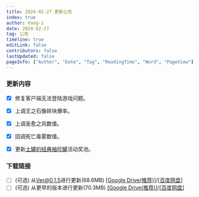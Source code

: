 ```yaml
---
title: 2024-02-27 更新公告
index: true
author: Vang-z
date: 2024-02-27
tag: 公告
timeline: true
editLink: false
contributors: false
lastUpdated: false
pageInfo: ["Author", "Date", "Tag", "ReadingTime", "Word", "PageView"]
---
```


### 更新内容
- [x] 修复客户端<a>无法登陆游戏</a>问题。
- [x] 上调<a>王之石像碎块</a>爆率。
- [x] 上调<a>圣愈之风</a>数值。
- [x] 回调<a>死亡毒雾</a>数值。
- [x] 更新[土罐的经典袖珍罐](https://rfo.wiki/event/2024-02/5abab707-2f9d-4638-ba87-795617acbc40.html)活动奖池。


### 下载链接
- [ ] <a>(可选)</a> 从<a>Ver@0.1.5</a>进行更新(68.6MB) <a>[[Google Drive(推荐)]](https://drive.google.com/file/d/1fSbTWtV1Me3IWCqGb7zjNJ7U6Q0ZTsja/view?usp=sharing)</a>/<a>[[百度网盘]](https://pan.baidu.com/s/1Dy1B22oBGoW0hMYg6wejcQ?pwd=hxdd)</a>
- [ ] <a>(可选)</a> 从<a>更早的版本</a>进行更新(70.3MB) <a>[[Google Drive(推荐)]](https://drive.google.com/file/d/1CfsyYRJQOpkddKD2UaPkCCfyji1zdSxc/view?usp=sharing)</a>/<a>[[百度网盘]](https://pan.baidu.com/s/1nEvjrH0rs8at4ViRHpi3AA?pwd=zco9)</a>
